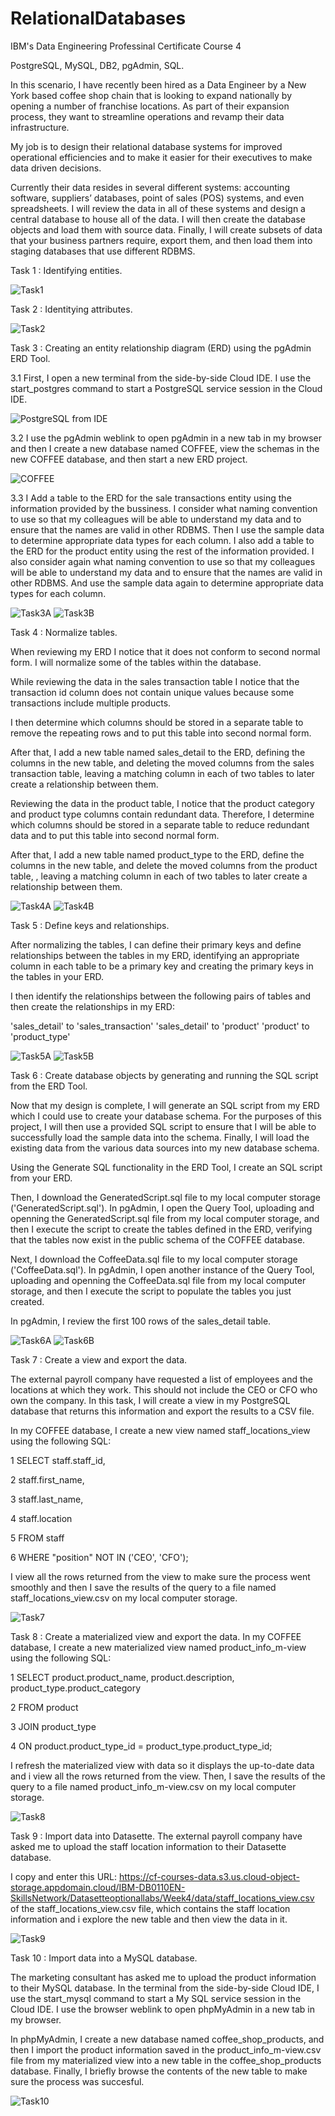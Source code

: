 # RelationalDatabases
IBM's Data Engineering Professinal Certificate Course 4

PostgreSQL, MySQL, DB2, pgAdmin, SQL.

In this scenario, I have recently been hired as a Data Engineer by a New York based coffee shop chain that is looking to expand nationally by opening a number of franchise locations. As part of their expansion process, they want to streamline operations and revamp their data infrastructure.

My job is to design their relational database systems for improved operational efficiencies and to make it easier for their executives to make data driven decisions.

Currently their data resides in several different systems: accounting software, suppliers’ databases, point of sales (POS) systems, and even spreadsheets. I will review the data in all of these systems and design a central database to house all of the data. I will then create the database objects and load them with source data. Finally, I will create subsets of data that your business partners require, export them, and then load them into staging databases that use different RDBMS.






Task 1 : Identifying entities.



![Task1](https://user-images.githubusercontent.com/114824225/215073960-8edc518f-4944-463c-b8f8-fc61d9e4f510.jpg)





Task 2 : Identitying attributes.




![Task2](https://user-images.githubusercontent.com/114824225/215073972-eed8532a-c05f-455b-bd5c-001a9e239fc9.jpg)





Task 3 : Creating an entity relationship diagram (ERD) using the pgAdmin ERD Tool.

3.1 First, I open a new terminal from the side-by-side Cloud IDE. I use the start_postgres command to start a PostgreSQL service session in the Cloud IDE.


![PostgreSQL from IDE](https://user-images.githubusercontent.com/114824225/215076849-ad983163-03c9-446f-8693-4e8bd4c0dde8.jpg)

3.2 I use the pgAdmin weblink to open pgAdmin in a new tab in my browser and then I create a new database named COFFEE, view the schemas in the new COFFEE database, and then start a new ERD project.


![COFFEE](https://user-images.githubusercontent.com/114824225/215077168-f72b42ea-06e3-4a33-9f68-dc399c843764.jpg)

3.3 I Add a table to the ERD for the sale transactions entity using the information provided by the bussiness. I consider what naming convention to use so that my colleagues will be able to understand my data and to ensure that the names are valid in other RDBMS. Then I use the sample data to determine appropriate data types for each column. I also add a table to the ERD for the product entity using the rest of the information provided. I also consider again what naming convention to use so that my colleagues will be able to understand my data and to ensure that the names are valid in other RDBMS. And use the sample data again to determine appropriate data types for each column.





![Task3A](https://user-images.githubusercontent.com/114824225/215074399-cabb4a7f-2a5f-4c3a-a2a9-7796f18de696.jpg)
![Task3B](https://user-images.githubusercontent.com/114824225/215074405-8ae635df-da71-497e-a2ab-850576bcd533.jpg)





Task 4 : Normalize tables.

When reviewing my ERD I notice that it does not conform to second normal form. I will normalize some of the tables within the database.

While reviewing the data in the sales transaction table I notice that the transaction id column does not contain unique values because some transactions include multiple products.

I then determine which columns should be stored in a separate table to remove the repeating rows and to put this table into second normal form.

After that, I add a new table named sales_detail to the ERD, defining the columns in the new table, and deleting the moved columns from the sales transaction table, leaving a matching column in each of two tables to later create a relationship between them.

Reviewing the data in the product table, I notice that the product category and product type columns contain redundant data. Therefore, I determine which columns should be stored in a separate table to reduce redundant data and to put this table into second normal form.

After that, I add a new table named product_type to the ERD, define the columns in the new table, and delete the moved columns from the product table, , leaving a matching column in each of two tables to later create a relationship between them.

![Task4A](https://user-images.githubusercontent.com/114824225/215074375-a116e39d-ec68-49ab-89bb-d6b6da6909c8.jpg)
![Task4B](https://user-images.githubusercontent.com/114824225/215074387-4d66bd60-ebaa-4328-8a6c-d1d700590907.jpg)





Task 5 : Define keys and relationships.

After normalizing the tables, I can define their primary keys and define relationships between the tables in my ERD, identifying an appropriate column in each table to be a primary key and creating the primary keys in the tables in your ERD.


I then identify the relationships between the following pairs of tables and then create the relationships in my ERD:

'sales_detail' to 'sales_transaction'
'sales_detail' to 'product'
'product' to 'product_type'

![Task5A](https://user-images.githubusercontent.com/114824225/215074351-352df903-df20-4458-ae01-f1086b4b9d49.jpg)
![Task5B](https://user-images.githubusercontent.com/114824225/215074363-81e1416c-4c4f-4eb5-a9ad-40a034c9a047.jpg)





Task 6 : Create database objects by generating and running the SQL script from the ERD Tool.

Now that my design is complete, I will generate an SQL script from my ERD which I could use to create your database schema. For the purposes of this project, I will then use a provided SQL script to ensure that I will be able to successfully load the sample data into the schema. Finally, I will load the existing data from the various data sources into my new database schema.

Using the Generate SQL functionality in the ERD Tool, I create an SQL script from your ERD.

Then, I download the GeneratedScript.sql file to my local computer storage ('GeneratedScript.sql'). In pgAdmin, I open the Query Tool, uploading and openning the GeneratedScript.sql file from my local computer storage, and then I execute the script to create the tables defined in the ERD, verifying that the tables now exist in the public schema of the COFFEE database.

Next, I download the CoffeeData.sql file to my local computer storage ('CoffeeData.sql'). In pgAdmin, I open another instance of the Query Tool, uploading and openning the CoffeeData.sql file from my local computer storage, and then I execute the script to populate the tables you just created.

In pgAdmin, I review the first 100 rows of the sales_detail table.



![Task6A](https://user-images.githubusercontent.com/114824225/215074313-cbb3feb5-b281-40d9-b7a4-26c36b5d6eae.jpg)
![Task6B](https://user-images.githubusercontent.com/114824225/215074312-29dbb477-53d1-4045-99e1-4fe03e1db756.jpg)




Task 7 : Create a view and export the data.

The external payroll company have requested a list of employees and the locations at which they work. This should not include the CEO or CFO who own the company. In this task, I will create a view in my PostgreSQL database that returns this information and export the results to a CSV file.

In my COFFEE database, I create a new view named staff_locations_view using the following SQL:

1 SELECT staff.staff_id,


2 staff.first_name,


3 staff.last_name,


4 staff.location


5 FROM staff


6 WHERE "position" NOT IN ('CEO', 'CFO');


I view all the rows returned from the view to make sure the process went smoothly and then I save the results of the query to a file named staff_locations_view.csv on my local computer storage.


![Task7](https://user-images.githubusercontent.com/114824225/215074296-613542f9-7dde-4abe-8b06-c531175e4c6e.jpg)


Task 8 : Create a materialized view and export the data.
In my COFFEE database, I create a new materialized view named product_info_m-view using the following SQL:

1 SELECT product.product_name, product.description, product_type.product_category


2 FROM product


3 JOIN product_type


4 ON product.product_type_id = product_type.product_type_id;



I refresh the materialized view with data so it displays the up-to-date data and i view all the rows returned from the view. Then, I save the results of the query to a file named product_info_m-view.csv on my local computer storage.


![Task8](https://user-images.githubusercontent.com/114824225/215074290-fd8fd5ef-f68a-4803-a803-213fb5f55e50.jpg)





Task 9 : Import data into Datasette.
The external payroll company have asked me to upload the staff location information to their Datasette database.

I copy and enter this URL: https://cf-courses-data.s3.us.cloud-object-storage.appdomain.cloud/IBM-DB0110EN-SkillsNetwork/Datasetteoptionallabs/Week4/data/staff_locations_view.csv of the staff_locations_view.csv file, which contains the staff location information and i explore the new table and then view the data in it.



![Task9](https://user-images.githubusercontent.com/114824225/215074282-74a5965b-7b0e-4584-a35e-112976c1f728.jpg)





Task 10 : Import data into a MySQL database.

The marketing consultant has asked me to upload the product information to their MySQL database. In the terminal from the side-by-side Cloud IDE, I use the start_mysql command to start a My SQL service session in the Cloud IDE. I use the browser weblink to open phpMyAdmin in a new tab in my browser.

In phpMyAdmin, I create a new database named coffee_shop_products, and then I import the product information saved in the product_info_m-view.csv file from my materialized view into a new table in the coffee_shop_products database. Finally, I briefly browse the contents of the new table to make sure the process was succesful.


![Task10](https://user-images.githubusercontent.com/114824225/215074273-c9314429-d299-4de3-a70f-44ce34af0939.jpg)


